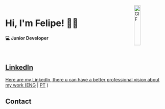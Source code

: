 <!--Header with the gif link and title/subtitle-->
<img src="https://media.giphy.com/media/dWesBcTLavkZuG35MI/giphy.gif" width="20%" height="125" align="right" alt="GIF" />
<h1>Hi, I'm Felipe! 🤝🏻</h1>
<h4>💻 Junior Developer</h4>
<br>
<!--GitHub Stats-->
<div align="center">
 	<a href="https://github.com/FelipEspessoto">
</div>
<!-- Linkedin links -->
<h2>LinkedIn</h2>
    Here are my LinkedIn, there u can have a better professional vision about my work (<a href="https://www.linkedin.com/in/felipespessoto/?locale=en_US">ENG</a> | <a href="https://www.linkedin.com/in/felipespessoto/">PT</a> )
<h2>Contact</h2>
